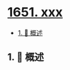 # [1651. xxx](https://github.com/Tdahuyou/TNotes.leetcode/tree/main/notes/1651.%20xxx)

<!-- region:toc -->

- [1. 📝 概述](#1--概述)

<!-- endregion:toc -->

## 1. 📝 概述

